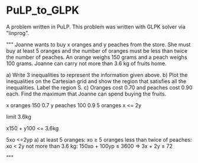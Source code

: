 # PuLP_to_GLPK

A problem written in PuLP. This problem was written with GLPK solver via "linprog".

"""
Joanne wants to buy x oranges and y peaches from the store. She must buy at 
least 5 oranges and the number of oranges must be less than twice the number 
of peaches. An orange weighs 150 grams and a peach weighs 100 grams. Joanne 
can carry not more than 3.6 kg of fruits home.

a) Write 3 inequalities to represent the information given above. b) Plot the 
inequalities on the Cartesian grid and show the region that satisfies all the 
inequalities. Label the region S. c) Oranges cost 0.70 and peaches cost 0.90 each. 
Find the maximum that Joanne can spend buying the fruits.

x oranges 150 0.7 y peaches 100 0.9 5 oranges x <= 2y

limit 3.6kg

x150 + y100 <= 3.6kg

5xo <=2yp a) at least 5 oranges: xo ≥ 5 oranges less than twice of peaches: xo < 2y 
not more than 3.6 kg: 150xo + 100yp ≤ 3600 ⇒ 3x + 2y ≤ 72

"""


